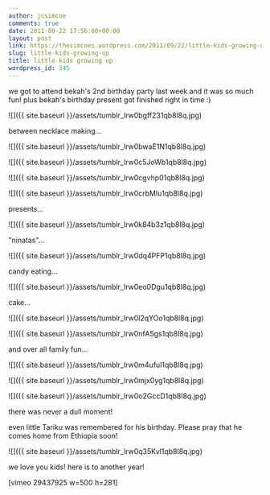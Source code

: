 ```yaml
---
author: jcsimcoe
comments: true
date: 2011-09-22 17:56:00+00:00
layout: post
link: https://thesimcoes.wordpress.com/2011/09/22/little-kids-growing-up/
slug: little-kids-growing-up
title: little kids growing up
wordpress_id: 345
---
```


we got to attend bekah's 2nd birthday party last week and it was so much fun! plus bekah's birthday present got finished right in time :)




![]({{ site.baseurl }}/assets/tumblr_lrw0bgff231qb8l8q.jpg)




between necklace making…




![]({{ site.baseurl }}/assets/tumblr_lrw0bwaE1N1qb8l8q.jpg)




![]({{ site.baseurl }}/assets/tumblr_lrw0c5JoWb1qb8l8q.jpg)




![]({{ site.baseurl }}/assets/tumblr_lrw0cgvhp01qb8l8q.jpg)




![]({{ site.baseurl }}/assets/tumblr_lrw0crbMlu1qb8l8q.jpg)




presents…




![]({{ site.baseurl }}/assets/tumblr_lrw0k84b3z1qb8l8q.jpg)




"ninatas"…




![]({{ site.baseurl }}/assets/tumblr_lrw0dq4PFP1qb8l8q.jpg)




candy eating…




![]({{ site.baseurl }}/assets/tumblr_lrw0eo0Dgu1qb8l8q.jpg)




cake…




![]({{ site.baseurl }}/assets/tumblr_lrw0l2qYOo1qb8l8q.jpg)




![]({{ site.baseurl }}/assets/tumblr_lrw0nfA5gs1qb8l8q.jpg)




and over all family fun…




![]({{ site.baseurl }}/assets/tumblr_lrw0m4ufuI1qb8l8q.jpg)




![]({{ site.baseurl }}/assets/tumblr_lrw0mjx0yg1qb8l8q.jpg)




![]({{ site.baseurl }}/assets/tumblr_lrw0o2GccD1qb8l8q.jpg)




there was never a dull moment!




even little Tariku was remembered for his birthday. Please pray that he comes home from Ethiopia soon!




![]({{ site.baseurl }}/assets/tumblr_lrw0q35Kvl1qb8l8q.jpg)




we love you kids! here is to another year!




[vimeo 29437925 w=500 h=281]
